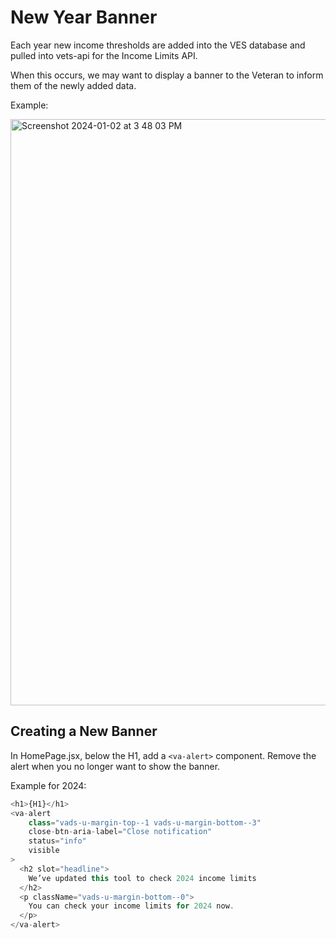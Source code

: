 # New Year Banner

Each year new income thresholds are added into the VES database and pulled into vets-api for the Income Limits API.

When this occurs, we may want to display a banner to the Veteran to inform them of the newly added data.

Example:

<img width="938" alt="Screenshot 2024-01-02 at 3 48 03 PM" src="https://github.com/department-of-veterans-affairs/va.gov-cms/assets/19175324/184c7707-84ad-4e02-8a8c-56cd112fc25a">

## Creating a New Banner
In HomePage.jsx, below the H1, add a `<va-alert>` component. Remove the alert when you no longer want to show the banner.

Example for 2024:

```js
<h1>{H1}</h1>
<va-alert
    class="vads-u-margin-top--1 vads-u-margin-bottom--3"
    close-btn-aria-label="Close notification"
    status="info"
    visible
>
  <h2 slot="headline">
    We’ve updated this tool to check 2024 income limits
  </h2>
  <p className="vads-u-margin-bottom--0">
    You can check your income limits for 2024 now.
  </p>
</va-alert>
```